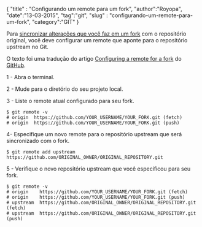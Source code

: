 {
"title" : "Configurando um remote para um fork",
"author":"Royopa",
"date":"13-03-2015",
"tag":"git",
"slug" : "configurando-um-remote-para-um-fork",
"category":"GIT"
}

Para [sincronizar alterações que você faz em um fork][3] com o repositório original, você deve configurar um remote que aponte para o repositório upstream no Git.

O texto foi uma tradução do artigo [Configuring a remote for a fork][1] do [GitHub][2].

1 - Abra o terminal.

2 - Mude para o diretório do seu projeto local.

3 - Liste o remote atual configurado para seu fork.

    $ git remote -v
    # origin  https://github.com/YOUR_USERNAME/YOUR_FORK.git (fetch)
    # origin  https://github.com/YOUR_USERNAME/YOUR_FORK.git (push)

4- Especifique um novo remote para o repositório upstream  que será sincronizado com o fork.

    $ git remote add upstream https://github.com/ORIGINAL_OWNER/ORIGINAL_REPOSITORY.git
    
5 - Verifique o novo repositório upstream que você especificou para seu fork.

    $ git remote -v
    # origin    https://github.com/YOUR_USERNAME/YOUR_FORK.git (fetch)
    # origin    https://github.com/YOUR_USERNAME/YOUR_FORK.git (push)
    # upstream  https://github.com/ORIGINAL_OWNER/ORIGINAL_REPOSITORY.git (fetch)
    # upstream  https://github.com/ORIGINAL_OWNER/ORIGINAL_REPOSITORY.git (push)

[1]: https://help.github.com/articles/configuring-a-remote-for-a-fork/
[2]: https://github.com
[3]: http://royopa.url.ph/2015/03/13/sincronizando-um-fork-no-git